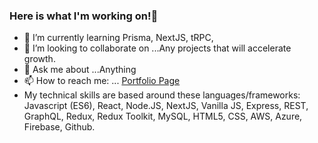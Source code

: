 ### Here is what I'm working on!👋



- 🌱 I’m currently learning Prisma, NextJS, tRPC, 
- 👯 I’m looking to collaborate on ...Any projects that will accelerate growth.
- 💬 Ask me about ...Anything
- 📫 How to reach me: ... [Portfolio Page](https://portfolio-3ce2a.web.app/)
- My technical skills are based around these languages/frameworks: Javascript (ES6), React, Node.JS, NextJS, Vanilla JS, Express, REST, GraphQL, Redux, Redux Toolkit, MySQL, HTML5, CSS, AWS, Azure, Firebase, Github.


